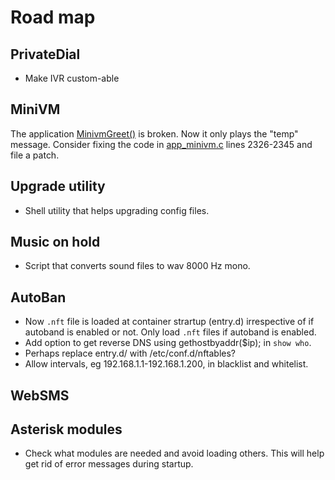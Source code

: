 # Road map

## PrivateDial

- Make IVR custom-able

## MiniVM

The application [MinivmGreet()](https://wiki.asterisk.org/wiki/display/AST/Asterisk+16+Application_MinivmGreet) is broken. Now it only plays the "temp" message.
Consider fixing the code in [app_minivm.c](https://github.com/asterisk/asterisk/blob/8f5534a68a01ad3fbe6b1920c8ab160fc3b4df89/apps/app_minivm.c) lines 2326-2345 and file a patch.

## Upgrade utility

- Shell utility that helps upgrading config files.

## Music on hold

- Script that converts sound files to wav 8000 Hz mono.

## AutoBan

- Now `.nft` file is loaded at container strartup (entry.d) irrespective of if autoband is enabled or not. Only load `.nft` files if autoband is enabled.
- Add option to get reverse DNS using gethostbyaddr($ip); in `show who`.
- Perhaps replace entry.d/ with /etc/conf.d/nftables?
- Allow intervals, eg 192.168.1.1-192.168.1.200, in blacklist and whitelist.

## WebSMS

## Asterisk modules

- Check what modules are needed and avoid loading others. This will help get rid of error messages during startup.

